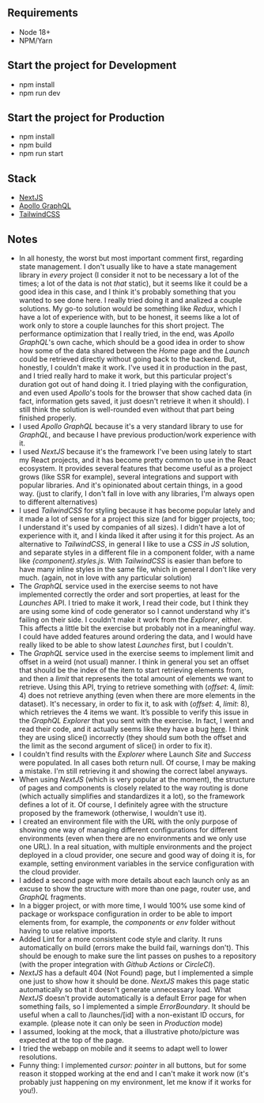 ## Requirements
- Node 18+
- NPM/Yarn

## Start the project for Development
- npm install
- npm run dev

## Start the project for Production
- npm install
- npm build
- npm run start

## Stack
- [NextJS](https://nextjs.org/)
- [Apollo GraphQL](https://www.apollographql.com/)
- [TailwindCSS](https://tailwindcss.com/)

## Notes
- In all honesty, the worst but most important comment first, regarding state management. I don't usually like to have a state management library in _every_ project (I consider it not to be necessary a lot of the times; a lot of the data is not _that_ static), but it seems like it could be a good idea in this case, and I think it's probably something that you wanted to see done here. I really tried doing it and analized a couple solutions. My go-to solution would be something like _Redux_, which I have a lot of experience with, but to be honest, it seems like a lot of work only to store a couple launches for this short project. The performance optimization that I really tried, in the end, was _Apollo GraphQL_'s own cache, which should be a good idea in order to show how some of the data shared between the _Home_ page and the _Launch_ could be retrieved directly without going back to the backend. But, honestly, I couldn't make it work. I've used it in production in the past, and I tried really hard to make it work, but this particular project's duration got out of hand doing it. I tried playing with the configuration, and even used _Apollo_'s tools for the browser that show cached data (in fact, information gets saved, it just doesn't retrieve it when it should). I still think the solution is well-rounded even without that part being finished properly.
- I used _Apollo GraphQL_ because it's a very standard library to use for _GraphQL_, and because I have previous production/work experience with it.
- I used _NextJS_ because it's the framework I've been using lately to start my React projects, and it has become pretty common to use in the React ecosystem. It provides several features that become useful as a project grows (like SSR for example), several integrations and support with popular libraries. And it's opinionated about certain things, in a good way. (just to clarify, I don't fall in love with any libraries, I'm always open to different alternatives)
- I used _TailwindCSS_ for styling because it has become popular lately and it made a lot of sense for a project this size (and for bigger projects, too; I understand it's used by companies of all sizes). I didn't have a lot of experience with it, and I kinda liked it after using it for this project. As an alternative to _TailwindCSS_, in general I like to use a _CSS in JS_ solution, and separate styles in a different file in a component folder, with a name like _{component}.styles.js_. With _TailwindCSS_ is easier than before to have many inline styles in the same file, which in general I don't like very much. (again, not in love with any particular solution)
- The _GraphQL_ service used in the exercise seems to not have implemented correctly the order and sort properties, at least for the _Launches_ API. I tried to make it work, I read their code, but I think they are using some kind of code generator so I cannot understand why it's failing on their side. I couldn't make it work from the _Explorer_, either. This affects a little bit the exercise but probably not in a meaningful way. I could have added features around ordering the data, and I would have really liked to be able to show latest _Launches_ first, but I couldn't.
- The _GraphQL_ service used in the exercise seems to implement limit and offset in a weird (not usual) manner. I think in general you set an offset that should be the index of the item to start retrieving elements from, and then a _limit_ that represents the total amount of elements we want to retrieve. Using this API, trying to retrieve something with (_offset_: 4, _limit_: 4) does not retrieve anything (even when there are more elements in the dataset). It's necessary, in order to fix it, to ask with (_offset_: 4, _limit_: 8), which retrieves the 4 items we want. It’s possible to verify this issue in the _GraphQL Explorer_ that you sent with the exercise. In fact, I went and read their code, and it actually seems like they have a bug [here](https://github.com/apollographql/spacex/blob/8c6f66b39be4968958283522da7460eb67fdbfc9/src/limit-offset-service.ts#L12). I think they are using slice() incorrectly (they should sum both the offset and the limit as the second argument of slice() in order to fix it).
- I couldn't find results with the _Explorer_ where Launch _Site_ and _Success_ were populated. In all cases both return null. Of course, I may be making a mistake. I'm still retrieving it and showing the correct label anyways.
- When using _NextJS_ (which is very popular at the moment), the structure of pages and components is closely related to the way routing is done (which actually simplifies and standardizes it a lot), so the framework defines a lot of it. Of course, I definitely agree with the structure proposed by the framework (otherwise, I wouldn't use it).
- I created an environment file with the URL with the only purpose of showing one way of managing different configurations for different environments (even when there are no environments and we only use one URL). In a real situation, with multiple environments and the project deployed in a cloud provider, one secure and good way of doing it is, for example, setting environment variables in the service configuration with the cloud provider.
- I added a second page with more details about each launch only as an excuse to show the structure with more than one page, router use, and _GraphQL_ fragments.
- In a bigger project, or with more time, I would 100% use some kind of package or workspace configuration in order to be able to import elements from, for example, the _components_ or _env_ folder without having to use relative imports.
- Added Lint for a more consistent code style and clarity. It runs automatically on build (errors make the build fail, warnings don't). This should be enough to make sure the lint passes on pushes to a repository (with the proper integration with _Github Actions_ or _CircleCI_).
- _NextJS_ has a default 404 (Not Found) page, but I implemented a simple one just to show how it should be done. _NextJS_ makes this page static automatically so that it doesn't generate unnecessary load. What _NextJS_ doesn't provide automatically is a default Error page for when something fails, so I implemented a simple _ErrorBoundary_. It should be useful when a call to /launches/[id] with a non-existant ID occurs, for example. (please note it can only be seen in _Production_ mode)
- I assumed, looking at the mock, that a illustrative photo/picture was expected at the top of the page.
- I tried the webapp on mobile and it seems to adapt well to lower resolutions.
- Funny thing: I implemented _cursor: pointer_ in all buttons, but for some reason it stopped working at the end and I can't make it work now (it's probably just happening on my environment, let me know if it works for you!).
